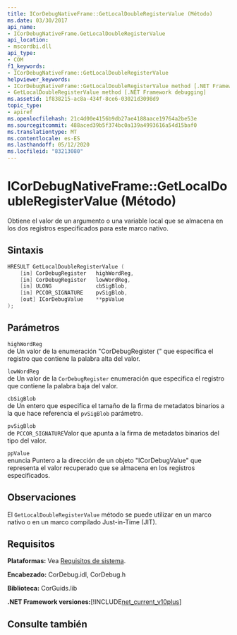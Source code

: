 ```yaml
---
title: ICorDebugNativeFrame::GetLocalDoubleRegisterValue (Método)
ms.date: 03/30/2017
api_name:
- ICorDebugNativeFrame.GetLocalDoubleRegisterValue
api_location:
- mscordbi.dll
api_type:
- COM
f1_keywords:
- ICorDebugNativeFrame::GetLocalDoubleRegisterValue
helpviewer_keywords:
- ICorDebugNativeFrame::GetLocalDoubleRegisterValue method [.NET Framework debugging]
- GetLocalDoubleRegisterValue method [.NET Framework debugging]
ms.assetid: 1f838215-ac8a-434f-8ce6-03021d3098d9
topic_type:
- apiref
ms.openlocfilehash: 21c4d00e4156b9db27ae4188aace19764a2be53e
ms.sourcegitcommit: 488aced39b5f374bc0a139a4993616a54d15baf0
ms.translationtype: MT
ms.contentlocale: es-ES
ms.lasthandoff: 05/12/2020
ms.locfileid: "83213080"
---
```

# <a name="icordebugnativeframegetlocaldoubleregistervalue-method"></a>ICorDebugNativeFrame::GetLocalDoubleRegisterValue (Método)
Obtiene el valor de un argumento o una variable local que se almacena en los dos registros especificados para este marco nativo.  
  
## <a name="syntax"></a>Sintaxis  
  
```cpp  
HRESULT GetLocalDoubleRegisterValue (  
    [in] CorDebugRegister   highWordReg,  
    [in] CorDebugRegister   lowWordReg,  
    [in] ULONG              cbSigBlob,  
    [in] PCCOR_SIGNATURE    pvSigBlob,  
    [out] ICorDebugValue    **ppValue  
);  
```  
  
## <a name="parameters"></a>Parámetros  
 `highWordReg`  
 de Un valor de la enumeración "CorDebugRegister (" que especifica el registro que contiene la palabra alta del valor.  
  
 `lowWordReg`  
 de Un valor de la `CorDebugRegister` enumeración que especifica el registro que contiene la palabra baja del valor.  
  
 `cbSigBlob`  
 de Un entero que especifica el tamaño de la firma de metadatos binarios a la que hace referencia el `pvSigBlob` parámetro.  
  
 `pvSigBlob`  
 de `PCCOR_SIGNATURE`Valor que apunta a la firma de metadatos binarios del tipo del valor.  
  
 `ppValue`  
 enuncia Puntero a la dirección de un objeto "ICorDebugValue" que representa el valor recuperado que se almacena en los registros especificados.  
  
## <a name="remarks"></a>Observaciones  
 El `GetLocalDoubleRegisterValue` método se puede utilizar en un marco nativo o en un marco compilado Just-in-Time (JIT).  
  
## <a name="requirements"></a>Requisitos  
 **Plataformas:** Vea [Requisitos de sistema](../../get-started/system-requirements.md).  
  
 **Encabezado:** CorDebug.idl, CorDebug.h  
  
 **Biblioteca:** CorGuids.lib  
  
 **.NET Framework versiones:**[!INCLUDE[net_current_v10plus](../../../../includes/net-current-v10plus-md.md)]  
  
## <a name="see-also"></a>Consulte también
